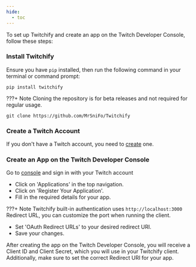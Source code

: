```yaml
---
hide:
  - toc
---
```


To set up Twitchify and create an app on the Twitch Developer Console, follow these steps:

### Install Twitchify

Ensure you have `pip` installed, then run the following command in your terminal or command prompt:

```shell
pip install twitchify
```

???+ Note
    Cloning the repository is for beta releases and not required for regular usage.

```shell
git clone https://github.com/MrSniFo/Twitchify
```

### Create a Twitch Account
If you don't have a Twitch account, you need to [create](https://www.twitch.tv/signup) one.

### Create an App on the Twitch Developer Console

Go to [console](https://dev.twitch.tv/console) and sign in with your Twitch account

- Click on 'Applications' in the top navigation.
- Click on 'Register Your Application'.
- Fill in the required details for your app.

???+ Note 
    Twitchify built-in authentication uses `http://localhost:3000` Redirect URL, you can customize the port when running the client.

- Set 'OAuth Redirect URLs' to your desired redirect URI.
- Save your changes.

After creating the app on the Twitch Developer Console, you will receive a Client ID and Client Secret,
which you will use in your Twitchify client. Additionally, make sure to set the correct Redirect URI for your app.